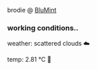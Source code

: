 brodie @ [BluMint](https://www.linkedin.com/company/blumint-io/)

<!--weather_start-->
### working conditions..

weather: scattered clouds ☁️

temp: 2.81 °C 🧥

<!--weather_end-->
